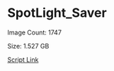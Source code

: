 # SpotLight_Saver

Image Count: 1747

Size: 1.527 GB

[Script Link](https://github.com/liuyal/Archive/blob/master/Python/Utilities/Miscellaneous/spotlight_saver.py)